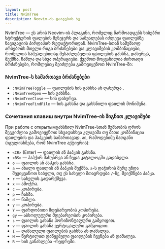 ```yaml
---
layout: post
title: NvimTree
description: Neovim-ის ფაილების ხე
---
```


NvimTree — ეს არის Neovim-ის პლაგინი, რომელიც წარმოადგენს ხისებრი სტრუქტურის ფალების მენეჯერს და საშუალებას იძლევა ფაილებზე ნავიგაციის პირდაპირ რედაქტორიდან. NvimTree-სთან სამუშაოდ არსებობს მთელი რიგი ბრძანებები და კლავიშების კომბინაციები, რომელთა საშუალებითაც შესაძლებელია ფაილების გახსნა, დახურვა, შექმნა, წაშლა და სხვა ოპერაციები. ქვემოთ მოყვანილია ძირთადი ბრძანებები, რომლებიც შეიძლება გამოვიყენოთ NvimTree-ში:

### NvimTree-ს სამართავი ბრძანებები

- `:NvimTreeToggle` — ფაილების ხის გახსნა ან დახურვა .
- `:NvimTreeOpen` — ხის გახსნა.
- `:NvimTreeClose` — ხის დახურვა.
- `:NvimTreeFindFile` — ხის გახსნა და გახსნილი ფაილის მონიშვნა.

### Сочетания клавиш внутри NvimTree-ის შიგნით კლავიშები

При работе с открытымგახსნილ NvimTree-სთან მუშაობის დროს შეგვიძლია გამოვიყენოთ სხვადასხვა კლავიშა თუ მათი კომბინაცია ფაილების და პაპკების სამართავად. აი, რამოდენიმე მათგანი (იგულისხმება, რომ NvimTree აქტიურია):

- `<CR>` (Enter) — ფაილის ან პაპკის გახსნა.
- `<BS>` — პაპქირ მახუბრვა ან ზედა კატალოგში გადასვლა.
- `o` — ფაილის ან პაპკის გახსნა.
- `a` — ახალი ფაილის ან პაპკის შექმნა. `a`-ს დაჭირის მერე უნდა შევიყვანოთ სახელი, თუ ეს სახელი მთავრდება `/`-ზე, შეიქმნება პაპკა.
- `r` — სახელის გადარქმევა.
- `x` — ამოჭრა.
- `c` — კოპირება.
- `p` — ჩასმა.
- `d` — წაშლა.
- `y` — კოპირება.
- `Y` — ფარდობითი მდებარეობის კოპირება.
- `gy` — აბსოლუტური მდებარეობის კოპირება.
- `s` — ფაილის გახსნა ჰორიზონტალური გამყოფით.
- `v` — ფაილის გახსნა ვერტიკალური გამყოფით.
- `I` — დამალული ფაილების გახსნა ან დამალვა.
- `H` — წერტილით დაწყებული ფაილების ჩვენება ან დამალვა.
- `R` — ხის განახლება -რეფრეში.

